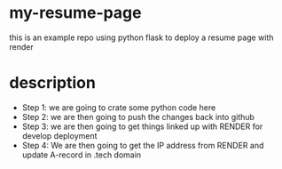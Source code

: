 # my-resume-page
this is an example repo using python flask to deploy a resume page with render
# description
- Step 1: we are going to crate some python code here
- Step 2: we are then going to push the changes back into github
- Step 3: we are then going to get things linked up with RENDER for develop deployment
- Step 4: We are then going to get the IP address from RENDER and update A-record in .tech domain